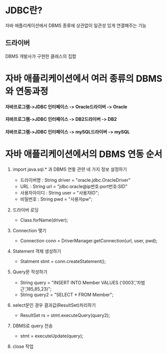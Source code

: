 JDBC란?
===============
자바 애플리케이션에서 DBMS 종류에 상관없이 일관성 있게 연결해주는 기능


드라이버
-----------------------------
DBMS 개발사가 구현한 클래스의 집합

자바 애플리케이션에서 여러 종류의 DBMS와 연동과정
========================

#### 자바프로그램->JDBC 인터페이스 -> Oracle드라이버 -> Oracle

#### 자바프로그램->JDBC 인터페이스 -> DB2드라이버    -> DB2
                            
#### 자바프로그램->JDBC 인터페이스 -> mySQL드라이버  -> mySQL


자바 애플리케이션에서의 DBMS 연동 순서
======================================

1. import java.sql.* 과 DBMS 연돟 관련 네 가지 정보 설정하기
    * 드라이버명 : String driver = "oracle.jdbc.OracleDriver"
    *  URL : String url = "jdbc:oracle@ip번호:port번호:SID"
    *  사용자아이디 : String user = "사용자ID";
   *  비밀번호 : String pwd = "사용자pw";
  
2. 드라이버 로딩
   * Class.forName(driver);
  
3. Connection 맺기
    * Connection conn = DriverManager.getConnection(url, user, pwd);

4. Statement 객체 생성하기
    * Statment stmt = conn.createStatement();

5. Query문 작성하기
    * String query = "INSERT INTO Member VALUES ('0003','차범근',185,85,23)";
    * String query2 = "SELECT * FROM Member";

6. select문인 경우 결과값(ResultSet)처리하기
    * ResultSet rs = stmt.executeQuery(query2);

7. DBMS로 query 전송
    * stmt = executeUpdate(query);

8. close 작업
